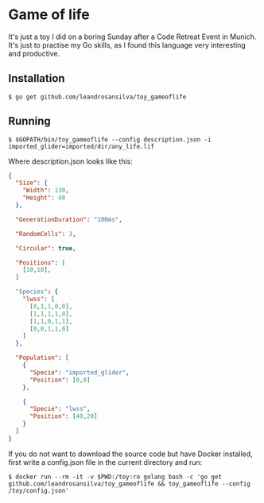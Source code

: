 # Game of life

It's just a toy I did on a boring Sunday after a Code Retreat Event 
in Munich. It's just to practise my Go skills, as I found this 
language very interesting and productive.

## Installation

```
$ go get github.com/leandrosansilva/toy_gameoflife
```

## Running
```
$ $GOPATH/bin/toy_gameoflife --config description.json -i
imported_glider=imported/dir/any_life.lif
```

Where description.json looks like this:

```json
{
  "Size": {
    "Width": 130,
    "Height": 48
  },

  "GenerationDuration": "100ms",

  "RandomCells": 3,

  "Circular": true,

  "Positions": [
    [10,10],
  ]

  "Species": {
    "lwss": [
      [0,1,1,0,0],
      [1,1,1,1,0],
      [1,1,0,1,1],
      [0,0,1,1,0]
    ]
  },

  "Population": [
    {
      "Specie": "imported_glider",
      "Position": [0,0]
    },

    {
      "Specie": "lwss",
      "Position": [40,20]
    }
  ]
}
```


If you do not want to download the source code but have Docker installed, 
first write a config.json file in the current directory and run:


```
$ docker run --rm -it -v $PWD:/toy:ro golang bash -c 'go get github.com/leandrosansilva/toy_gameoflife && toy_gameoflife --config /toy/config.json'
```
